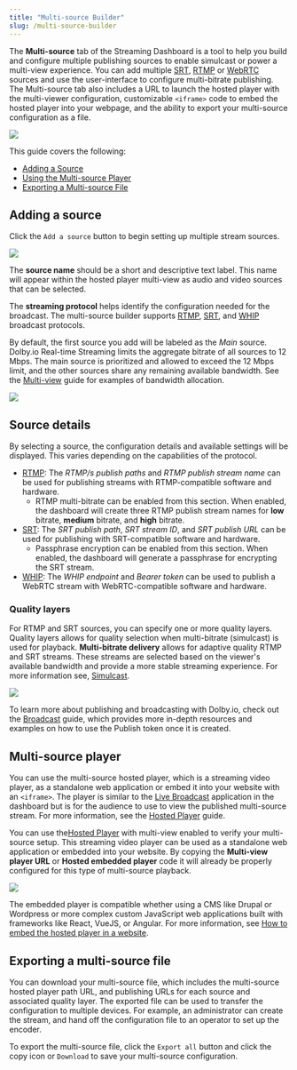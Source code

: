 ```yaml
---
title: "Multi-source Builder"
slug: /multi-source-builder
---
```

The **Multi-source** tab of the Streaming Dashboard is a tool to help you build and configure multiple publishing sources to enable simulcast or power a multi-view experience. You can add multiple [SRT](/millicast/broadcast/using-srt.mdx), [RTMP](/millicast/broadcast/using-rtmp-and-rtmps.mdx) or [WebRTC](/millicast/broadcast/webrtc-whip.mdx) sources and use the user-interface to configure multi-bitrate publishing. The Multi-source tab also includes a URL to launch the hosted player with the multi-viewer configuration, customizable `<iframe>` code to embed the hosted player into your webpage, and the ability to export your multi-source configuration as a file.


![](../assets/img/builder.png)



This guide covers the following: 

- [Adding a Source](#adding-a-source)
- [Using the Multi-source Player](#multi-source-player)
- [Exporting a Multi-source File](#exporting-a-multi-source-file)

## Adding a source

Click the `Add a source` button to begin setting up multiple stream sources.


![](../assets/img/add-source.png)



The **source name** should be a short and descriptive text label. This name will appear within the hosted player multi-view as audio and video sources that can be selected. 

The **streaming protocol** helps identify the configuration needed for the broadcast. The multi-source builder supports [RTMP](/millicast/broadcast/using-rtmp-and-rtmps.mdx), [SRT](/millicast/broadcast/using-srt.mdx), and [WHIP](/millicast/broadcast/webrtc-whip.mdx) broadcast protocols.

By default, the first source you add will be labeled as the _Main_ source. Dolby.io Real-time Streaming limits the aggregate bitrate of all sources to 12 Mbps. The main source is prioritized and allowed to exceed the 12 Mbps limit, and the other sources share any remaining available bandwidth. See the [Multi-view](/millicast/playback/multiview.md#limitations-of-multi-view) guide for examples of bandwidth allocation.


![](../assets/img/test-sources.png)



## Source details

By selecting a source, the configuration details and available settings will be displayed. This varies depending on the capabilities of the protocol.

- [RTMP](/millicast/broadcast/using-rtmp-and-rtmps.mdx): The _RTMP/s publish paths_ and _RTMP publish stream name_ can be used for publishing streams with RTMP-compatible software and hardware.
  - RTMP multi-bitrate can be enabled from this section. When enabled, the dashboard will create three RTMP publish stream names for **low** bitrate, **medium** bitrate, and **high** bitrate.
- [SRT](/millicast/broadcast/using-srt.mdx): The _SRT publish path_, _SRT stream ID_, and _SRT publish URL_ can be used for publishing with SRT-compatible software and hardware.
  - Passphrase encryption can be enabled from this section. When enabled, the dashboard will generate a passphrase for encrypting the SRT stream.
- [WHIP](/millicast/broadcast/webrtc-whip.mdx): The _WHIP endpoint_ and _Bearer token_ can be used to publish a WebRTC stream with WebRTC-compatible software and hardware.

### Quality layers

For RTMP and SRT sources, you can specify one or more quality layers. Quality layers allows for quality selection when multi-bitrate (simulcast) is used for playback. **Multi-bitrate delivery** allows for adaptive quality RTMP and SRT streams. These streams are selected based on the viewer's available bandwidth and provide a more stable streaming experience. For more information see, [Simulcast](/millicast/distribution/using-webrtc-simulcast.md).


![](../assets/img/rtmp-source.png)



To learn more about publishing and broadcasting with Dolby.io, check out the [Broadcast](/millicast/broadcast/index.mdx) guide, which provides more in-depth resources and examples on how to use the Publish token once it is created.

## Multi-source player

You can use the multi-source hosted player, which is a streaming video player, as a standalone web application or embed it into your website with an `<iframe>`. The player is similar to the [Live Broadcast](/millicast/streaming-dashboard/how-to-broadcast-in-dashboard.md) application in the dashboard but is for the audience to use to view the published multi-source stream. For more information, see the [Hosted Player](/millicast/playback/hosted-viewer.md) guide.

You can use the[Hosted Player](/millicast/playback/hosted-viewer.md) with multi-view enabled to verify your multi-source setup. This streaming video player can be used as a standalone web application or embedded into your website. By copying the **Multi-view player URL** or **Hosted embedded player** code it will already be properly configured for this type of multi-source playback.


![](../assets/img/multi-source-player.png)



The embedded player is compatible whether using a CMS like Drupal or Wordpress or more complex custom JavaScript web applications built with frameworks like React, VueJS, or Angular. For more information, see [How to embed the hosted player in a website](/millicast/playback/hosted-viewer.md#how-to-embed-the-hosted-player-in-a-web-site).

## Exporting a multi-source file

You can download your multi-source file, which includes the multi-source hosted player path URL, and publishing URLs for each source and associated quality layer. The exported file can be used to transfer the configuration to multiple devices. For example, an administrator can create the stream, and hand off the configuration file to an operator to set up the encoder. 

To export the multi-source file, click the `Export all` button and click the copy icon or `Download` to save your multi-source configuration.
